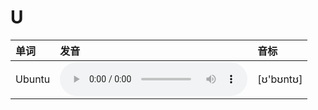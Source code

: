 
# U

| 单词  | 发音 | 音标 |
| :-- | :-- | :-- |
| Ubuntu | <audio src="/awesome-pronunciation/public/audio/Ubuntu.mp3" controls="controls" controlslist="nodownload"></audio> | [ʊ'bʊntʊ] |
